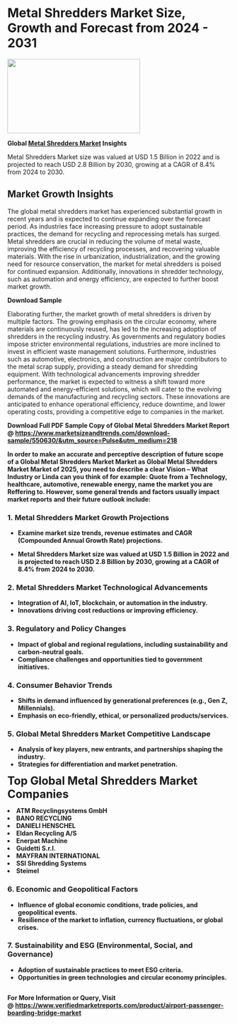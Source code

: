 <H1>Metal Shredders Market Size, Growth and Forecast from 2024 - 2031</H1><img class="aligncenter size-medium wp-image-584254" src="https://thirdeyenews.in/wp-content/uploads/2024/09/Global-Market-Research-300x168.jpeg" alt="" width="300" height="168" /><p><strong>Global&nbsp;<a href="https://www.marketsizeandtrends.com/download-sample/550630/&amp;utm_source=Pulse&amp;utm_medium=218">Metal Shredders Market</a> Insights</strong></p><p>Metal Shredders Market size was valued at USD 1.5 Billion in 2022 and is projected to reach USD 2.8 Billion by 2030, growing at a CAGR of 8.4% from 2024 to 2030.</p><p><h2>Market Growth Insights</h2> <p>The global metal shredders market has experienced substantial growth in recent years and is expected to continue expanding over the forecast period. As industries face increasing pressure to adopt sustainable practices, the demand for recycling and reprocessing metals has surged. Metal shredders are crucial in reducing the volume of metal waste, improving the efficiency of recycling processes, and recovering valuable materials. With the rise in urbanization, industrialization, and the growing need for resource conservation, the market for metal shredders is poised for continued expansion. Additionally, innovations in shredder technology, such as automation and energy efficiency, are expected to further boost market growth.</p> <p><strong>Download Sample</strong></p> <p>Elaborating further, the market growth of metal shredders is driven by multiple factors. The growing emphasis on the circular economy, where materials are continuously reused, has led to the increasing adoption of shredders in the recycling industry. As governments and regulatory bodies impose stricter environmental regulations, industries are more inclined to invest in efficient waste management solutions. Furthermore, industries such as automotive, electronics, and construction are major contributors to the metal scrap supply, providing a steady demand for shredding equipment. With technological advancements improving shredder performance, the market is expected to witness a shift toward more automated and energy-efficient solutions, which will cater to the evolving demands of the manufacturing and recycling sectors. These innovations are anticipated to enhance operational efficiency, reduce downtime, and lower operating costs, providing a competitive edge to companies in the market.</p> <p><strong></p><p><span class=""><strong>Download Full PDF Sample Copy of Global Metal Shredders Market Report</strong> @ <a href="https://www.marketsizeandtrends.com/download-sample/550630/&amp;utm_source=Pulse&amp;utm_medium=218" target="_blank">https://www.marketsizeandtrends.com/download-sample/550630/&amp;utm_source=Pulse&amp;utm_medium=218</a></span></p><p>In order to make an accurate and perceptive description of future scope of a Global&nbsp;Metal Shredders Market Market as Global&nbsp;Metal Shredders Market Market of 2025, you need to describe a clear Vision &ndash; What Industry or Linda can you think of for example: Quote from a Technology, healthcare, automotive, renewable energy, name the market you are Reffering to. However, some general trends and factors usually impact market reports and their future outlook include:</p><h3>1.&nbsp;<strong>Metal Shredders Market Growth Projections</strong></h3><ul><li>Examine market size trends, revenue estimates and CAGR (Compounded Annual Growth Rate) projections.</li><li><p>Metal Shredders Market size was valued at USD 1.5 Billion in 2022 and is projected to reach USD 2.8 Billion by 2030, growing at a CAGR of 8.4% from 2024 to 2030.</p></li></ul><h3>2.&nbsp;<strong>Metal Shredders Market Technological Advancements</strong></h3><ul><li>Integration of AI, IoT, blockchain, or automation in the industry.</li><li>Innovations driving cost reductions or improving efficiency.</li></ul><h3>3.&nbsp;<strong>Regulatory and Policy Changes</strong></h3><ul><li>Impact of global and regional regulations, including sustainability and carbon-neutral goals.</li><li>Compliance challenges and opportunities tied to government initiatives.</li></ul><h3>4.&nbsp;<strong>Consumer Behavior Trends</strong></h3><ul><li>Shifts in demand influenced by generational preferences (e.g., Gen Z, Millennials).</li><li>Emphasis on eco-friendly, ethical, or personalized products/services.</li></ul><h3>5.&nbsp;<strong>Global Metal Shredders Market Competitive Landscape</strong></h3><ul><li>Analysis of key players, new entrants, and partnerships shaping the industry.</li><li>Strategies for differentiation and market penetration.</li></ul><p data-pm-slice="1 1 []"><span style="color: inherit; font-family: inherit; font-size: 25px;">Top Global Metal Shredders Market Companies</span></p><div class="" data-test-id=""><p><li>ATM Recyclingsystems GmbH</li><li> BANO RECYCLING</li><li> DANIELI HENSCHEL</li><li> Eldan Recycling A/S</li><li> Enerpat Machine</li><li> Guidetti S.r.l.</li><li> MAYFRAN INTERNATIONAL</li><li> SSI Shredding Systems</li><li> Steimel</li></p></div><h3>6.&nbsp;<strong>Economic and Geopolitical Factors</strong></h3><ul><li>Influence of global economic conditions, trade policies, and geopolitical events.</li><li>Resilience of the market to inflation, currency fluctuations, or global crises.</li></ul><h3>7.&nbsp;<strong>Sustainability and ESG (Environmental, Social, and Governance)</strong></h3><ul><li>Adoption of sustainable practices to meet ESG criteria.</li><li>Opportunities in green technologies and circular economy principles.</li></ul><h2><strong style="font-size: 14px;">For More Information or Query, Visit @&nbsp;</strong><a style="background-color: #ffffff; font-size: 14px;" href="https://www.marketsizeandtrends.com/report/metal-shredders-market/" target="_blank">https://www.verifiedmarketreports.com/product/airport-passenger-boarding-bridge-market</a></h2>
